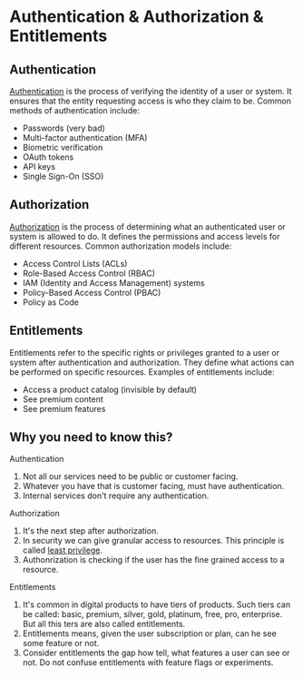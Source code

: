 # Authentication & Authorization & Entitlements

## Authentication

[Authentication](https://en.wikipedia.org/wiki/Authentication) is the process of verifying the identity of a user or system. It ensures that the entity requesting access is who they claim to be. Common methods of authentication include:
- Passwords (very bad)
- Multi-factor authentication (MFA)
- Biometric verification
- OAuth tokens
- API keys
- Single Sign-On (SSO)

## Authorization

[Authorization](https://en.wikipedia.org/wiki/Authorization) is the process of determining what an authenticated user or system is allowed to do. It defines the permissions and access levels for different resources. Common authorization models include:
- Access Control Lists (ACLs)
- Role-Based Access Control (RBAC)
- IAM (Identity and Access Management) systems
- Policy-Based Access Control (PBAC)
- Policy as Code

## Entitlements

Entitlements refer to the specific rights or privileges granted to a user or system after authentication and authorization. They define what actions can be performed on specific resources. Examples of entitlements include:
- Access a product catalog (invisible by default)
- See premium content
- See premium features

## Why you need to know this?

Authentication

1. Not all our services need to be public or customer facing.
2. Whatever you have that is customer facing, must have authentication.
3. Internal services don't require any authentication.

Authorization

1. It's the next step after authorization. 
2. In security we can give granular access to resources. This principle is called [least privilege](https://en.wikipedia.org/wiki/Principle_of_least_privilege).
3. Authonrization is checking if the user has the fine grained access to a resource.

Entitlements

1. It's common in digital products to have tiers of products. Such tiers can be called: basic, premium, silver, gold, platinum, free, pro, enterprise. But all this ters are also called entitlements.
2. Entitlements means, given the user subscription or plan, can he see some feature or not. 
3. Consider entitlements the gap how tell, what features a user can see or not. Do not confuse entitlements with feature flags or experiments.